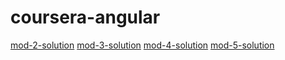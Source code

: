 # coursera-angular

[mod-2-solution](https://vin-node.github.io/coursera-angular/mod-2-solution/)
[mod-3-solution](https://vin-node.github.io/coursera-angular/mod-3-solution/)
[mod-4-solution](https://vin-node.github.io/coursera-angular/mod-4-solution/)
[mod-5-solution](https://vin-node.github.io/coursera-angular/mod-5-solution/)
